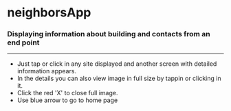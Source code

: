 # neighborsApp
### Displaying information about building and contacts from an end point
---
* Just tap or click in any site displayed and another screen with detailed information appears.
* In the details you can also view image in full size by tappin or clicking in it.
* Click the red 'X' to close full image.
* Use blue arrow to go to home page
